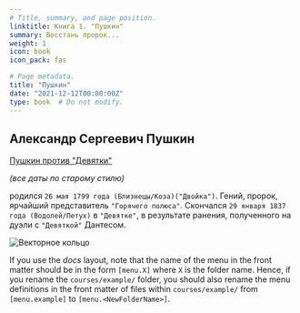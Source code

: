 ```yaml
---
# Title, summary, and page position.
linktitle: Книга 1. "Пушкин"
summary: Восстань пророк...
weight: 1
icon: book
icon_pack: fas

# Page metadata.
title: "Пушкин"
date: "2021-12-12T00:00:00Z"
type: book  # Do not modify.
---
```


## Александр Сергеевич Пушкин 

[Пушкин против "Девятки"](http://samlib.ru/m/miheew_w_g/pushkin.shtml)

_(все даты по старому стилю)_

родился `26 мая 1799 года (Близнецы/Коза)("Двойка")`. Гений, пророк, ярчайший представитель `"Горячего полюса"`. Скончался `29 января 1837 года (Водолей/Петух)` в `"Девятке"`, в результате ранения, полученного на дуэли с `"Девяткой"` Дантесом. 

![Векторное кольцо](/wkwremenpushkina.png)






If you use the *docs* layout, note that the name of the menu in the front matter should be in the form `[menu.X]` where `X` is the folder name. Hence, if you rename the `courses/example/` folder, you should also rename the menu definitions in the front matter of files within `courses/example/` from `[menu.example]` to `[menu.<NewFolderName>]`.
